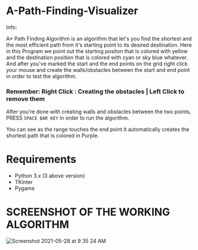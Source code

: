 # A-Path-Finding-Visualizer

Info:

A* Path Finding Algorithm is an algorithm that let's you find the shortest and the most efficient path from it's starting point to its desired destination.
Here in this Program we point out the starting positon that is colored with yellow and the destination position that is colored with cyan or sky blue whatever. And after you've marked the start and the end points on the grid right click your mouse and create the walls/obstacles between the start and end point in order to test the algorithm.

### Remember: Right Click : Creating the obstacles | Left Click to remove them

After you're done with creating walls and obstacles between the two points, PRESS `SPACE BAR KEY` in order to run the algorithm.

You can see as the range touches the end point it automatically creates the shortest path that is colored in Purple.

# Requirements
- Python 3.x (3 above version)
- TKinter
- Pygame

# SCREENSHOT OF THE WORKING ALGORITHM

![Screenshot 2021-05-28 at 9 35 24 AM](https://user-images.githubusercontent.com/58136275/119928689-b60ae180-bf99-11eb-9128-6cc476f0e1ab.png)
